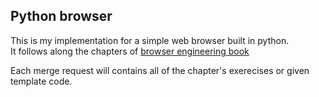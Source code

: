 ## Python browser

This is my implementation for a simple web browser built in python.<br>
It follows along the chapters of [browser engineering book](https://browser.engineering/index.html)

Each merge request will contains all of the chapter's exerecises or given template code.

